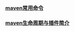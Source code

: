 ### [maven常用命令](https://github.com/liqxhx/template/blob/master/maven%E5%B8%B8%E7%94%A8%E5%91%BD%E4%BB%A4.md)

### [maven生命周期与插件简介](https://github.com/liqxhx/template/blob/master/maven%E7%94%9F%E5%91%BD%E5%91%A8%E6%9C%9F%E5%92%8C%E6%8F%92%E4%BB%B6.md)
